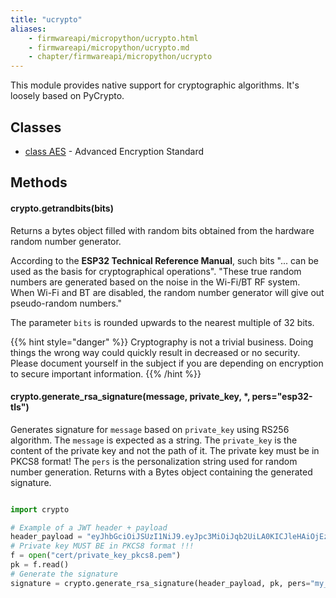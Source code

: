 ```yaml
---
title: "ucrypto"
aliases:
    - firmwareapi/micropython/ucrypto.html
    - firmwareapi/micropython/ucrypto.md
    - chapter/firmwareapi/micropython/ucrypto
---
```


This module provides native support for cryptographic algorithms. It's loosely based on PyCrypto.

## Classes

* [class AES](/firmwareapi/pycom/aes) - Advanced Encryption Standard

## **Methods**

#### crypto.getrandbits(bits)

Returns a bytes object filled with random bits obtained from the hardware random number generator.

According to the **ESP32 Technical Reference Manual**, such bits "... can be used as the basis for cryptographical operations". "These true random numbers are generated based on the noise in the Wi-Fi/BT RF system. When Wi-Fi and BT are disabled, the random number generator will give out pseudo-random numbers."

The parameter `bits` is rounded upwards to the nearest multiple of 32 bits.

{{% hint style="danger" %}}
Cryptography is not a trivial business. Doing things the wrong way could quickly result in decreased or no security. Please document yourself in the subject if you are depending on encryption to secure important information.
{{% /hint %}}

#### crypto.generate\_rsa\_signature(message, private_key, \*, pers="esp32-tls")

Generates signature for `message` based on `private_key` using RS256 algorithm.
The `message` is expected as a string.
The `private_key` is the content of the private key and not the path of it. The private key must be in PKCS8 format!
The `pers` is the personalization string used for random number generation.
Returns with a Bytes object containing the generated signature.

```python

import crypto

# Example of a JWT header + payload
header_payload = "eyJhbGciOiJSUzI1NiJ9.eyJpc3MiOiJqb2UiLA0KICJleHAiOjEzMDA4MTkzODAsDQogImh0dHA6Ly9leGFtcGxlLmNvbS9pc19yb290Ijp0cnVlfQ"
# Private key MUST BE in PKCS8 format !!!
f = open("cert/private_key_pkcs8.pem")
pk = f.read()
# Generate the signature
signature = crypto.generate_rsa_signature(header_payload, pk, pers="my_pers_string")
```
